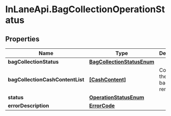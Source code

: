 # InLaneApi.BagCollectionOperationStatus

## Properties
Name | Type | Description | Notes
------------ | ------------- | ------------- | -------------
**bagCollectionStatus** | [**BagCollectionStatusEnum**](BagCollectionStatusEnum.md) |  | 
**bagCollectionCashContentList** | [**[CashContent]**](CashContent.md) | Content of the bag/bags removed | 
**status** | [**OperationStatusEnum**](OperationStatusEnum.md) |  | 
**errorDescription** | [**ErrorCode**](ErrorCode.md) |  | 
